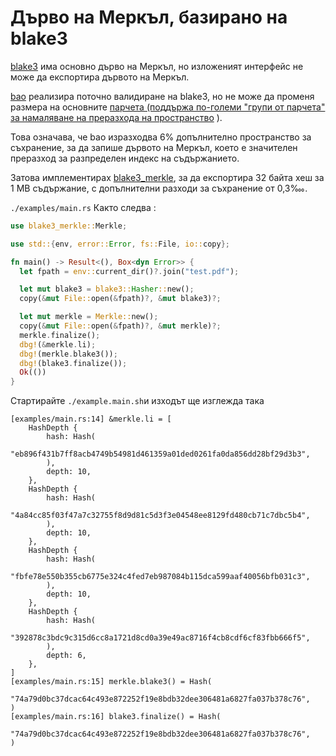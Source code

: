# Дърво на Меркъл, базирано на blake3

[blake3](https://github.com/BLAKE3-team/BLAKE3) има основно дърво на Меркъл, но изложеният интерфейс не може да експортира дървото на Меркъл.

[bao](https://github.com/oconnor663/bao) реализира поточно валидиране на blake3, но не може да променя размера на основните [парчета (поддържа по-големи "групи от парчета" за намаляване на преразхода на пространство](https://github.com/oconnor663/bao/issues/34) ).

Това означава, че bao изразходва 6% допълнително пространство за съхранение, за да запише дървото на Меркъл, което е значителен преразход за разпределен индекс на съдържанието.

Затова имплементирах [blake3_merkle](https://github.com/rmw-lib/blake3_merkle), за да експортира 32 байта хеш за 1 MB съдържание, с допълнителни разходи за съхранение от 0,3‱.

`./examples/main.rs` Както следва :

```rust
use blake3_merkle::Merkle;

use std::{env, error::Error, fs::File, io::copy};

fn main() -> Result<(), Box<dyn Error>> {
  let fpath = env::current_dir()?.join("test.pdf");

  let mut blake3 = blake3::Hasher::new();
  copy(&mut File::open(&fpath)?, &mut blake3)?;

  let mut merkle = Merkle::new();
  copy(&mut File::open(&fpath)?, &mut merkle)?;
  merkle.finalize();
  dbg!(&merkle.li);
  dbg!(merkle.blake3());
  dbg!(blake3.finalize());
  Ok(())
}
```

Стартирайте `./example.main.sh`и изходът ще изглежда така

```
[examples/main.rs:14] &merkle.li = [
    HashDepth {
        hash: Hash(
            "eb896f431b7ff8acb4749b54981d461359a01ded0261fa0da856dd28bf29d3b3",
        ),
        depth: 10,
    },
    HashDepth {
        hash: Hash(
            "4a84cc85f03f47a7c32755f8d9d81c5d3f3e04548ee8129fd480cb71c7dbc5b4",
        ),
        depth: 10,
    },
    HashDepth {
        hash: Hash(
            "fbfe78e550b355cb6775e324c4fed7eb987084b115dca599aaf40056bfb031c3",
        ),
        depth: 10,
    },
    HashDepth {
        hash: Hash(
            "392878c3bdc9c315d6cc8a1721d8cd0a39e49ac8716f4cb8cdf6cf83fbb666f5",
        ),
        depth: 6,
    },
]
[examples/main.rs:15] merkle.blake3() = Hash(
    "74a79d0bc37dcac64c493e872252f19e8bdb32dee306481a6827fa037b378c76",
)
[examples/main.rs:16] blake3.finalize() = Hash(
    "74a79d0bc37dcac64c493e872252f19e8bdb32dee306481a6827fa037b378c76",
)
```